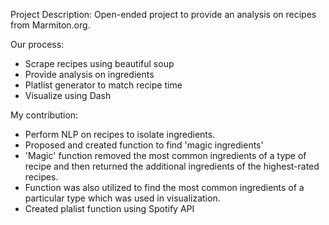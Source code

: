 Project Description:
Open-ended project to provide an analysis on recipes from Marmiton.org.

Our process:
- Scrape recipes using beautiful soup
- Provide analysis on ingredients
- Platlist generator to match recipe time
- Visualize using Dash

My contribution:
- Perform NLP on recipes to isolate ingredients.
- Proposed and created function to find 'magic ingredients'
- 'Magic' function removed the most common ingredients of a type of recipe and then returned the additional ingredients of the highest-rated recipes.
- Function was also utilized to find the most common ingredients of a particular type which was used in visualization.
- Created plalist function using Spotify API

